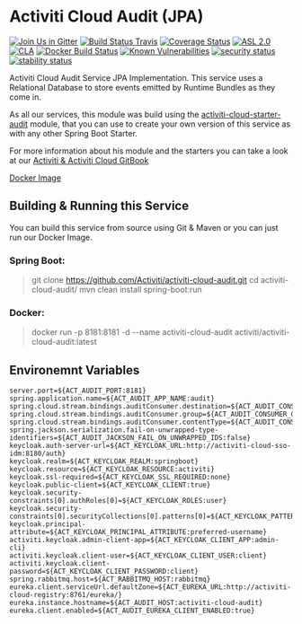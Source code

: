 # Activiti Cloud Audit (JPA)

[![Join Us in Gitter](https://badges.gitter.im/Activiti/Activiti7.svg)](https://gitter.im/Activiti/Activiti7?utm_source=badge&utm_medium=badge&utm_campaign=pr-badge&utm_content=badge)
[![Build Status Travis](https://travis-ci.org/Activiti/activiti-cloud-audit.svg?branch=master)](https://travis-ci.org/Activiti/activiti-cloud-audit)
[![Coverage Status](http://img.shields.io/codecov/c/github/Activiti/activiti-cloud-audit/master.svg?maxAge=86400)](https://codecov.io/gh/Activiti/activiti-cloud-audit)
[![ASL 2.0](https://img.shields.io/hexpm/l/plug.svg)](https://github.com/Activiti/activiti-cloud-audit/blob/master/LICENSE.txt)
[![CLA](https://cla-assistant.io/readme/badge/Activiti/activiti-cloud-audit)](https://cla-assistant.io/Activiti/activiti-cloud-audit)
[![Docker Build Status](https://img.shields.io/docker/build/activiti/activiti-cloud-audit.svg)](https://hub.docker.com/r/activiti/activiti-cloud-audit/)
[![Known Vulnerabilities](https://snyk.io/test/github/Activiti/activiti-cloud-audit/badge.svg)](https://snyk.io/test/github/Activiti/activiti-cloud-audit)
[![security status](https://www.meterian.com/badge/gh/Activiti/activiti-cloud-audit/security)](https://www.meterian.com/report/gh/Activiti/activiti-cloud-audit)
[![stability status](https://www.meterian.com/badge/gh/Activiti/activiti-cloud-audit/stability)](https://www.meterian.com/report/gh/Activiti/activiti-cloud-audit)

Activiti Cloud Audit Service JPA Implementation. This service uses a Relational Database to store events emitted by Runtime Bundles as they come in.

As all our services, this module was build using the [activiti-cloud-starter-audit](https://github.com/activiti/activiti-cloud-audit-service) module, that you can use to create your own version of this service as with any other Spring Boot Starter.  

For more information about his module and the starters you can take a look at our [Activiti & Activiti Cloud GitBook](https://activiti.gitbooks.io/activiti-7-developers-guide/content/components/activiti-cloud-app/AuditService.html)

[Docker Image](https://hub.docker.com/r/activiti/activiti-cloud-audit/)

## Building & Running this Service
You can build this service from source using Git & Maven or you can just run our Docker Image. 

### Spring Boot: 
> git clone https://github.com/Activiti/activiti-cloud-audit.git
> cd activiti-cloud-audit/
> mvn clean install spring-boot:run

### Docker: 
> docker run -p 8181:8181 -d --name activiti-cloud-audit activiti/activiti-cloud-audit:latest

## Environemnt Variables
```
server.port=${ACT_AUDIT_PORT:8181}
spring.application.name=${ACT_AUDIT_APP_NAME:audit}
spring.cloud.stream.bindings.auditConsumer.destination=${ACT_AUDIT_CONSUMER_DEST:engineEvents}
spring.cloud.stream.bindings.auditConsumer.group=${ACT_AUDIT_CONSUMER_GROUP:audit}
spring.cloud.stream.bindings.auditConsumer.contentType=${ACT_AUDIT_CONSUMER_CONTENT_TYPE:application/json}
spring.jackson.serialization.fail-on-unwrapped-type-identifiers=${ACT_AUDIT_JACKSON_FAIL_ON_UNWRAPPED_IDS:false}
keycloak.auth-server-url=${ACT_KEYCLOAK_URL:http://activiti-cloud-sso-idm:8180/auth}
keycloak.realm=${ACT_KEYCLOAK_REALM:springboot}
keycloak.resource=${ACT_KEYCLOAK_RESOURCE:activiti}
keycloak.ssl-required=${ACT_KEYCLOAK_SSL_REQUIRED:none}
keycloak.public-client=${ACT_KEYCLOAK_CLIENT:true}
keycloak.security-constraints[0].authRoles[0]=${ACT_KEYCLOAK_ROLES:user}
keycloak.security-constraints[0].securityCollections[0].patterns[0]=${ACT_KEYCLOAK_PATTERNS:/v1/*}
keycloak.principal-attribute=${ACT_KEYCLOAK_PRINCIPAL_ATTRIBUTE:preferred-username}
activiti.keycloak.admin-client-app=${ACT_KEYCLOAK_CLIENT_APP:admin-cli}
activiti.keycloak.client-user=${ACT_KEYCLOAK_CLIENT_USER:client}
activiti.keycloak.client-password=${ACT_KEYCLOAK_CLIENT_PASSWORD:client}
spring.rabbitmq.host=${ACT_RABBITMQ_HOST:rabbitmq}
eureka.client.serviceUrl.defaultZone=${ACT_EUREKA_URL:http://activiti-cloud-registry:8761/eureka/}
eureka.instance.hostname=${ACT_AUDIT_HOST:activiti-cloud-audit}
eureka.client.enabled=${ACT_AUDIT_EUREKA_CLIENT_ENABLED:true}
```